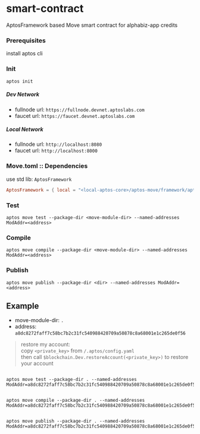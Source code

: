 # smart-contract
AptosFramework based Move smart contract for alphabiz-app credits

### Prerequisites

install aptos cli

### Init

```shell script
aptos init
```

##### Dev Network

- fullnode url: `https://fullnode.devnet.aptoslabs.com`
- faucet url: `https://faucet.devnet.aptoslabs.com`

##### Local Network

- fullnode url: `http://localhost:8080`
- faucet url: `http://localhost:8000`

### Move.toml :: Dependencies

use std lib: `AptosFramework`

```toml
AptosFramework = { local = "<local-aptos-core>/aptos-move/framework/aptos-framework" }
```

### Test

```shell script
aptos move test --package-dir <move-module-dir> --named-addresses ModAddr=<address>
```

### Compile

```shell script
aptos move compile --package-dir <move-module-dir> --named-addresses ModAddr=<address>
```

### Publish

```shell script
aptos move publish --package-dir <dir> --named-addresses ModAddr=<address>
```

## Example

- move-module-dir: `.`
- address: `a8dc8272faff7c58bc7b2c31fc540988420709a50878c8a68001e1c265de0f56`

> restore my account:\
> copy `<private_key>` from `/.aptos/config.yaml`\
> then call `$blockchain.Dev.restoreAccount(<private_key>)` to restore your account

```shell script

aptos move test --package-dir . --named-addresses ModAddr=a8dc8272faff7c58bc7b2c31fc540988420709a50878c8a68001e1c265de0f56

```

```shell script

aptos move compile --package-dir . --named-addresses ModAddr=a8dc8272faff7c58bc7b2c31fc540988420709a50878c8a68001e1c265de0f56

```

```shell script

aptos move publish --package-dir . --named-addresses ModAddr=a8dc8272faff7c58bc7b2c31fc540988420709a50878c8a68001e1c265de0f56

```
